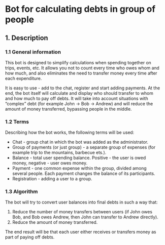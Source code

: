 # Bot for calculating debts in group of people
## 1. Description
### 1.1 General information

This bot is designed to simplify calculations when spending together on trips, events, etc. 
It allows you not to count every time who owes whom and how much, and also eliminates the need to 
transfer money every time after each expenditure.

It is easy to use - add to the chat, register and start adding payments. At the end, the bot itself
will calculate and display who should transfer to whom and how much to pay off debts. 
It will take into account situations with “complex” debt (for example John -> Bob -> Andrew) 
and will reduce the amount of money transferred, bypassing people in the middle.

### 1.2 Terms
Describing how the bot works, the following terms will be used:

- Chat - group chat in which the bot was added as the administrator.
- Group of payments (or just group) - a separate group of expenses (for example trip to the mountains, barbecue ets.).
- Balance - total user spending balance. Positive - the user is owed money, negative - user owes money.
- Payment - one common expense within the group, divided among several people. Each payment changes the balance of its participants.
- Registration  - adding a user to a group.

### 1.3 Algorithm
The bot will try to convert user balances into final debts in such a way that:

1. Reduce the number of money transfers between users (if John owes Bob, and Bob owes Andrew, then John can transfer to Andrew directly).
2. Reduce the amount of money transferred.

The end result will be that each user either receives or transfers money as part of paying off debts.
